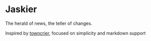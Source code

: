 # Jaskier 

The herald of news, the teller of changes. 

Inspired by [towncrier](https://github.com/twisted/towncrier), focused on simplicity and markdown support
